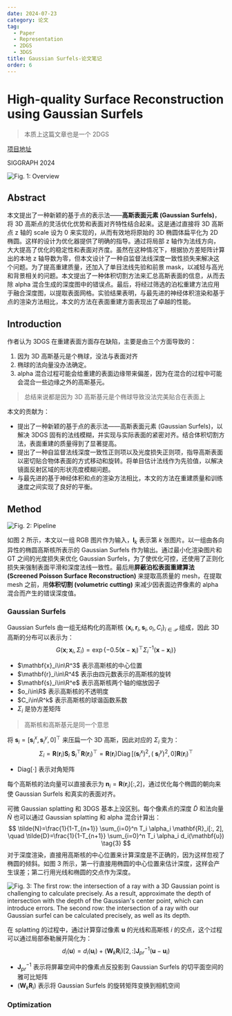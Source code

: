 ```yaml
---
date: 2024-07-23
category: 论文
tag:
  - Paper
  - Representation
  - 2DGS
  - 3DGS
title: Gaussian Surfels-论文笔记
order: 6
---
```


# High-quality Surface Reconstruction using Gaussian Surfels

> 本质上这篇文章也是一个 2DGS

[项目地址](https://turandai.github.io/projects/gaussian_surfels/)

SIGGRAPH 2024

![Fig. 1: Overview](https://rocyan.oss-cn-hangzhou.aliyuncs.com/blog/202407231302221.png)

## Abstract

本文提出了一种新颖的基于点的表示法——**高斯表面元素 (Gaussian Surfels)**，将 3D 高斯点的灵活优化优势和表面对齐特性结合起来。这是通过直接将 3D 高斯点 z 轴的 scale 设为 0 来实现的，从而有效地将原始的 3D 椭圆体扁平化为 2D 椭圆。这样的设计为优化器提供了明确的指导。通过将局部 z 轴作为法线方向，大大提高了优化的稳定性和表面对齐度。虽然在这种情况下，根据协方差矩阵计算出的本地 z 轴导数为零，但本文设计了一种自监督法线深度一致性损失来解决这个问题。为了提高重建质量，还加入了单目法线先验和前景 mask，以减轻与高光和背景相关的问题。本文提出了一种体积切割方法来汇总高斯表面的信息，从而去除 alpha 混合生成的深度图中的错误点。最后，将经过筛选的泊松重建方法应用于融合深度图，以提取表面网格。实验结果表明，与最先进的神经体积渲染和基于点的渲染方法相比，本文的方法在表面重建方面表现出了卓越的性能。

## Introduction

作者认为 3DGS 在重建表面方面存在缺陷，主要是由三个方面导致的：

1. 因为 3D 高斯基元是个椭球，没法与表面对齐
2. 椭球的法向量没办法确定。
3. alpha 混合过程可能会给重建的表面边缘带来偏差，因为在混合的过程中可能会混合一些边缘之外的高斯基元。

> 总结来说都是因为 3D 高斯基元是个椭球导致没法完美贴合在表面上

本文的贡献为：

- 提出了一种新颖的基于点的表示法——高斯表面元素 (Gaussian Surfels)，以解决 3DGS 固有的法线模糊，并实现与实际表面的紧密对齐。结合体积切割方法，表面重建的质量得到了显著提高。
- 提出了一种自监督法线深度一致性正则项以及光度损失正则项，指导高斯表面以密切贴合物体表面的方式移动和旋转。将单目估计法线作为先验值，以解决镜面反射区域的形状亮度模糊问题。
- 与最先进的基于神经体积和点的渲染方法相比，本文的方法在重建质量和训练速度之间实现了良好的平衡。

## Method

![Fig. 2: Pipeline](https://rocyan.oss-cn-hangzhou.aliyuncs.com/blog/202407231342763.png)

如图 2 所示，本文以一组 RGB 图片作为输入，$\mathbf{I}_k$ 表示第 $k$ 张图片。以一组由各向异性的椭圆高斯核所表示的 Gaussian Surfels 作为输出。通过最小化渲染图片和 GT 之间的光度损失来优化 Gaussian Surfels，为了使优化可控，还使用了正则化损失来强制表面平滑和深度法线一致性。最后用**屏蔽泊松表面重建算法 (Screened Poisson Surface Reconstruction)** 来提取高质量的 mesh，在提取 mesh 之前，用**体积切割 (volumetric cutting)** 来减少因表面边界像素的 alpha 混合而产生的错误深度值。

### Gaussian Surfels

Gaussian Surfels 由一组无结构化的高斯核 $\left\{\mathbf{x}_i, \mathbf{r}_i, \mathbf{s}_i, o_i, C_i\right\}_{i \in \mathcal{P}}$ 组成，因此 3D 高斯的分布可以表示为：
$$
G\left(\mathbf{x} ; \mathbf{x}_i, \Sigma_i\right)=\exp \left\{-0.5\left(\mathbf{x}-\mathbf{x}_i\right)^{\top} \Sigma_i^{-1}\left(\mathbf{x}-\mathbf{x}_i\right)\right\}
\tag{1}
$$

- $\mathbf{x}_i\in\R^3$ 表示高斯核的中心位置
- $\mathbf{r}_i\in\R^4$ 表示由四元数表示的高斯核的旋转
- $\mathbf{s}_i\in\R^e$ 表示高斯核两个轴的缩放因子
- $o_i\in\R$ 表示高斯核的不透明度
- $C_i\in\R^k$ 表示高斯核的球谐函数系数
- $\Sigma_i$ 是协方差矩阵

> 高斯核和高斯基元是同一个意思

将 $\mathbf{s}_i=[\mathbf{s}_i^x,\mathbf{s}_i^y,0]^\top$ 来压扁一个 3D 高斯，因此对应的 $\Sigma_i$ 变为：
$$
\Sigma_i=\mathbf{R}\left(\mathbf{r}_i\right) \mathbf{S}_i \mathbf{~S}_i^{\top} \mathbf{R}\left(\mathbf{r}_i\right)^{\top}=\mathbf{R}\left(\mathbf{r}_i\right) \operatorname{Diag}\left[\left(\mathbf{s}_i^x\right)^2,\left(\mathbf{~s}_i^y\right)^2, 0\right] \mathbf{R}\left(\mathbf{r}_i\right)^{\top}
\tag{2}
$$

- $\mathrm{Diag}[\cdot]$ 表示对角矩阵

每个高斯核的法向量可以直接表示为 $\mathbf{n}_i=\mathbf{R}(\mathbf{r}_i)[:,2]$，通过优化每个椭圆的朝向来使 Gaussian Surfels 和真实的表面对齐。

可微 Gaussian splatting 和 3DGS 基本上没区别。每个像素点的深度 $\tilde{D}$ 和法向量 $\tilde{N}$ 也可以通过 Gaussian splatting 和 alpha 混合计算出：
$$
\tilde{N}=\frac{1}{1-T_{n+1}} \sum_{i=0}^n T_i \alpha_i \mathbf{R}_i[:, 2], \quad \tilde{D}=\frac{1}{1-T_{n+1}} \sum_{i=0}^n T_i \alpha_i d_i(\mathbf{u})
\tag{3}
$$
对于深度渲染，直接用高斯核的中心位置来计算深度是不正确的，因为这样忽视了椭圆的倾斜。如图 3 所示，第一行直接用椭圆的中心位置来估计深度，这样会产生误差；第二行用光线和椭圆的交点作为深度。

![Fig. 3: The first row: the intersection of a ray with a 3D Gaussian point is challenging to calculate precisely. As a result, approximate the depth of intersection with the depth of the Gaussian's center point, which can introduce errors. The second row: the intersection of a ray with our Gaussian surfel can be calculated precisely, as well as its depth.](https://rocyan.oss-cn-hangzhou.aliyuncs.com/blog/202407291117984.png)

在 splatting 的过程中，通过计算穿过像素 $\mathbf{u}$ 的光线和高斯核 $i$ 的交点，这个过程可以通过局部泰勒展开简化为：
$$
d_i(\mathbf{u})=d_i\left(\mathbf{u}_i\right)+\left(\mathbf{W}_k \mathbf{R}_i\right)[2,:] \mathbf{J}_{p r}^{-1}\left(\mathbf{u}-\mathbf{u}_i\right)
\tag{4}
$$

- $\mathbf{J}^{-1}_{pr}$ 表示将屏幕空间中的像素点反投影到 Gaussian Surfels 的切平面空间的雅可比矩阵
- $(\mathbf{W}_k\mathbf{R}_i)$ 表示将 Gaussian Surfels 的旋转矩阵变换到相机空间

### Optimization

